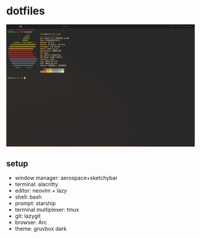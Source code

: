 # dotfiles
![macOS](screen.png)


## setup

* window manager: aerospace+sketchybar
* terminal: alacritty
* editor: neovim + lazy
* shell: bash
* prompt: starship
* terminal multiplexer: tmux
* git: lazygit
* browser: Arc
* theme: gruvbox dark
